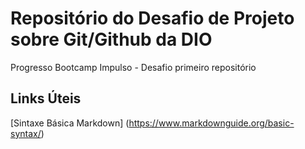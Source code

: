 # Repositório do Desafio de Projeto sobre Git/Github da DIO
Progresso Bootcamp Impulso - Desafio primeiro repositório


## Links Úteis
[Sintaxe Básica Markdown] (https://www.markdownguide.org/basic-syntax/)
